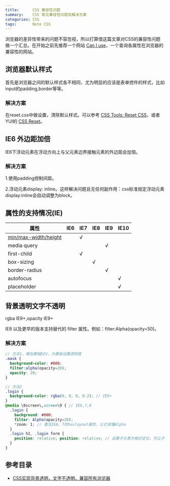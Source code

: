 ```yaml
---
title:      CSS 兼容性问题
summary:    CSS 常见兼容性问题及解决方案
categories: CSS
tags:       Note CSS
---
```


浏览器的差异性带来的问题不容忽视，所以打算借这篇文章对CSS的兼容性问题做一个汇总。在开始之前先推荐一个网站 [Can I use](http://caniuse.com/)，一个查询各属性在浏览器的兼容性的网站。

## 浏览器默认样式

首先是浏览器之间的默认样式各不相同，尤为明显的应该是表单控件的样式，比如input的padding,border等等。

### 解决方案

在reset.css中做设置，清除默认样式。可以参考 [CSS Tools: Reset CSS](http://meyerweb.com/eric/tools/css/reset/)，或者YUI的 [CSS Reset](http://yuilibrary.com/yui/docs/cssreset/)。 

## IE6 外边距加倍

IE6下浮动元素在浮动方向上与父元素边界接触元素的外边距会加倍。

### 解决方案 

1.使用padding控制间距。 

2.浮动元素display: inline。这样解决问题且无任何副作用：css标准规定浮动元素display:inline会自动调整为block。

## 属性的支持情况(IE)

| 属性                                       | IE6  | IE7  | IE8  | IE9  | IE10 |
| ---------------------------------------- | ---- | ---- | ---- | ---- | ---- |
| [min/max-width/height](http://caniuse.com/#search=min-height) |      | √    |      |      |      |
| media query                              |      |      |      | √    |      |
| first-child                              |      | √    |      |      |      |
| box-sizing                               |      |      | √    |      |      |
| border-radius                            |      |      |      | √    |      |
| autofocus                                |      |      |      |      | √    |
| placeholder                              |      |      |      |      | √    |

## 背景透明文字不透明

rgba IE9+,opacity IE9+

IE8 以及更早的版本支持替代的 filter 属性。例如：filter:Alpha(opacity=50)。

### 解决方案

```scss
// 方法1，增加蒙版DIV，为蒙版设置透明度
.mask {
  background-color: #000;
  filter:alpha(opacity=20);
  opacity: 20;
}

// 方法2 
.login {
  background-color: rgba(0, 0, 0, 0.2); // IE9+
}
@media \0screen\,screen\9 { // IE6,7,8
  .login {
    background: #000;
    filter: Alpha(opacity=20);
    *zoom: 1; // 激活IE6、7的haslayout属性，让它读懂Alpha 
  }
  .login h2, .login form {
    position: relative; position: relative; // 设置子元素为相对定位，可让子元素不继承Alpha值
  }
}
```

## 参考目录

- [CSS实现背景透明，文字不透明，兼容所有浏览器](http://www.cnblogs.com/PeunZhang/p/4089894.html)
